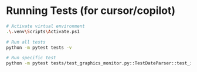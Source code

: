 # Running Tests (for cursor/copilot)

```bash
# Activate virtual environment
.\.venv\Scripts\Activate.ps1

# Run all tests
python -m pytest tests -v

# Run specific test
python -m pytest tests/test_graphics_monitor.py::TestDateParser::test_invalid_date_format_single_date -v
```
